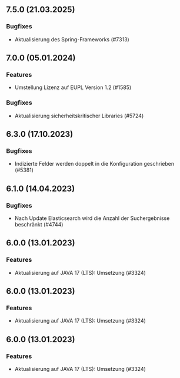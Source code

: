 
## 7.5.0 (21.03.2025)


### Bugfixes

* Aktualisierung des Spring-Frameworks (#7313)
    
## 7.0.0 (05.01.2024)

### Features

* Umstellung Lizenz auf EUPL Version 1.2 (#1585)

### Bugfixes

* Aktualisierung sicherheitskritischer Libraries (#5724)
    
## 6.3.0 (17.10.2023)


### Bugfixes

* Indizierte Felder werden doppelt in die Konfiguration geschrieben  (#5381)
    
## 6.1.0 (14.04.2023)





### Bugfixes

* Nach Update Elasticsearch wird die Anzahl der Suchergebnisse beschränkt  (#4744)
    
## 6.0.0 (13.01.2023)

### Features

* Aktualisierung auf JAVA 17 (LTS): Umsetzung (#3324)




    
## 6.0.0 (13.01.2023)

### Features

* Aktualisierung auf JAVA 17 (LTS): Umsetzung (#3324)




    
## 6.0.0 (13.01.2023)

### Features

* Aktualisierung auf JAVA 17 (LTS): Umsetzung (#3324)




    